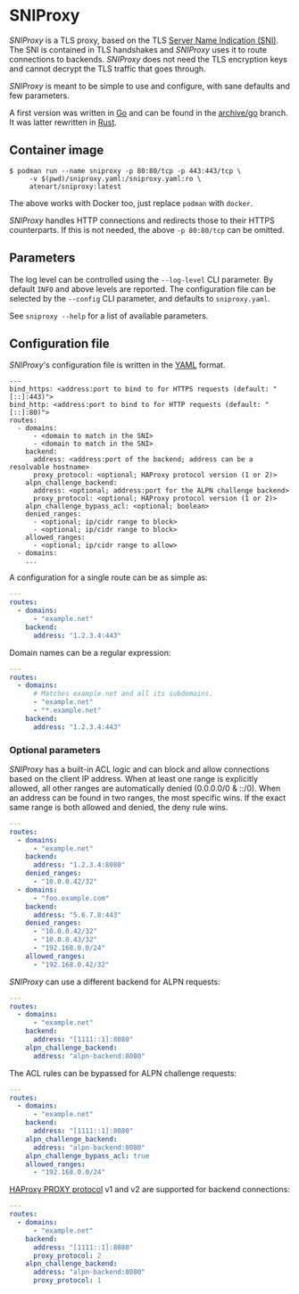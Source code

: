 # SNIProxy

_SNIProxy_ is a TLS proxy, based on the TLS
[Server Name Indication (SNI)](https://en.wikipedia.org/wiki/Server_Name_Indication).
The SNI is contained in TLS handshakes and _SNIProxy_ uses it to route
connections to backends. _SNIProxy_ does not need the TLS encryption keys and
cannot decrypt the TLS traffic that goes through.

_SNIProxy_ is meant to be simple to use and configure, with sane defaults and
few parameters.

A first version was written in [Go](https://go.dev) and can be found in the
[archive/go](https://github.com/atenart/sniproxy/tree/archive/go) branch. It was
latter rewritten in [Rust](https://www.rust-lang.org).

## Container image

```shell
$ podman run --name sniproxy -p 80:80/tcp -p 443:443/tcp \
     -v $(pwd)/sniproxy.yaml:/sniproxy.yaml:ro \
     atenart/sniproxy:latest
```

The above works with Docker too, just replace `podman` with `docker`.

_SNIProxy_ handles HTTP connections and redirects those to their HTTPS
counterparts. If this is not needed, the above `-p 80:80/tcp` can be omitted.

## Parameters

The log level can be controlled using the `--log-level` CLI parameter. By
default `INFO` and above levels are reported. The configuration file can be
selected by the `--config` CLI parameter, and defaults to `sniproxy.yaml`.

See `sniproxy --help` for a list of available parameters.

## Configuration file

_SNIProxy_'s configuration file is written in the
[YAML](https://en.wikipedia.org/wiki/YAML) format.

```text
---
bind_https: <address:port to bind to for HTTPS requests (default: "[::]:443)">
bind_http: <address:port to bind to for HTTP requests (default: "[::]:80)">
routes:
  - domains:
      - <domain to match in the SNI>
      - <domain to match in the SNI>
    backend:
      address: <address:port of the backend; address can be a resolvable hostname>
      proxy_protocol: <optional; HAProxy protocol version (1 or 2)>
    alpn_challenge_backend:
      address: <optional; address:port for the ALPN challenge backend>
      proxy_protocol: <optional; HAProxy protocol version (1 or 2)>
    alpn_challenge_bypass_acl: <optional; boolean>
    denied_ranges:
      - <optional; ip/cidr range to block>
      - <optional; ip/cidr range to block>
    allowed_ranges:
      - <optional; ip/cidr range to allow>
  - domains:
    ...
```

A configuration for a single route can be as simple as:

```yaml
---
routes:
  - domains:
      - "example.net"
    backend:
      address: "1.2.3.4:443"
```

Domain names can be a regular expression:

```yaml
---
routes:
  - domains:
      # Matches example.net and all its subdomains.
      - "example.net"
      - "*.example.net"
    backend:
      address: "1.2.3.4:443"
```

### Optional parameters

_SNIProxy_ has a built-in ACL logic and can block and allow connections based on
the client IP address. When at least one range is explicitly allowed, all other
ranges are automatically denied (0.0.0.0/0 & ::/0). When an address can be found
in two ranges, the most specific wins. If the exact same range is both allowed
and denied, the deny rule wins.

```yaml
---
routes:
  - domains:
      - "example.net"
    backend:
      address: "1.2.3.4:8080"
    denied_ranges:
      - "10.0.0.42/32"
  - domains:
      - "foo.example.com"
    backend:
      address: "5.6.7.8:443"
    denied_ranges:
      - "10.0.0.42/32"
      - "10.0.0.43/32"
      - "192.168.0.0/24"
    allowed_ranges:
      - "192.168.0.42/32"
```

_SNIProxy_ can use a different backend for ALPN requests:

```yaml
---
routes:
  - domains:
      - "example.net"
    backend:
      address: "[1111::1]:8080"
    alpn_challenge_backend:
      address: "alpn-backend:8080"
```

The ACL rules can be bypassed for ALPN challenge requests:

```yaml
---
routes:
  - domains:
      - "example.net"
    backend:
      address: "[1111::1]:8080"
    alpn_challenge_backend:
      address: "alpn-backend:8080"
    alpn_challenge_bypass_acl: true
    allowed_ranges:
      - "192.168.0.0/24"
```

[HAProxy PROXY protocol](https://www.haproxy.org/download/2.0/doc/proxy-protocol.txt)
v1 and v2 are supported for backend connections:

```yaml
---
routes:
  - domains:
      - "example.net"
    backend:
      address: "[1111::1]:8080"
      proxy_protocol: 2
    alpn_challenge_backend:
      address: "alpn-backend:8080"
      proxy_protocol: 1
```
